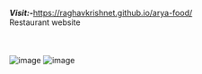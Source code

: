 ***Visit:-***<a href="https://raghavkrishnet.github.io/arya-food/">https://raghavkrishnet.github.io/arya-food/</a>
<br>
Restaurant website
<br>
<br>
<br>
<br>
![image](https://user-images.githubusercontent.com/66867030/190923200-7cf612ee-fdc6-41cb-9d42-c870ef8466a4.png)
![image](https://user-images.githubusercontent.com/66867030/190923262-562193a5-06a5-4df0-85cb-ac6b3cad979d.png)

